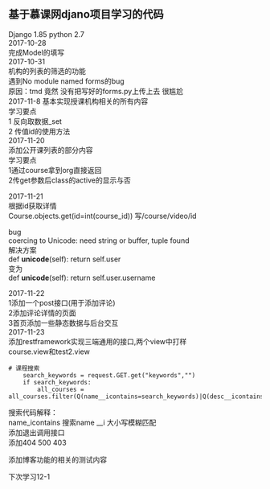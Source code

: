 ## 基于慕课网djano项目学习的代码 ##

Django 1.85
python 2.7
<br>
2017-10-28<br>
完成Model的填写<br>
2017-10-31<br>
机构的列表的筛选的功能<br>
遇到No module named forms的bug<br>
原因：tmd 竟然 没有把写好的forms.py上传上去 很尴尬<br>
2017-11-8
基本实现授课机构相关的所有内容<br>
学习要点<br>
1 反向取数据_set<br>
2 传值id的使用方法<br>
2017-11-20<br>
添加公开课列表的部分内容<br>
学习要点<br>
1通过course拿到org直接返回<br>
2传get参数后class的active的显示与否

2017-11-21<br>
根据id获取详情
<br>Course.objects.get(id=int(course_id))
写/course/video/id

bug<br>
coercing to Unicode: need string or buffer, tuple found<br>
解决方案<br>
def __unicode__(self):
        return self.user<br>
变为<br>
def __unicode__(self):
        return self.user.username<br>

2017-11-22<br>
1添加一个post接口(用于添加评论)<br>
2添加评论详情的页面<br>
3首页添加一些静态数据与后台交互<br>
2017-11-23<br>
添加restframework实现三端通用的接口,两个view中打样<br>
course.view和test2.view<br>

    # 课程搜索
        search_keywords = request.GET.get("keywords","")
        if search_keywords:
            all_courses = all_courses.filter(Q(name__icontains=search_keywords)|Q(desc__icontains=search_keywords))


搜索代码解释：<br>
name_icontains  搜索name  __i 大小写模糊匹配<br>
添加退出调用接口<br>
添加404 500 403<br>

添加博客功能的相关的测试内容


下次学习12-1
